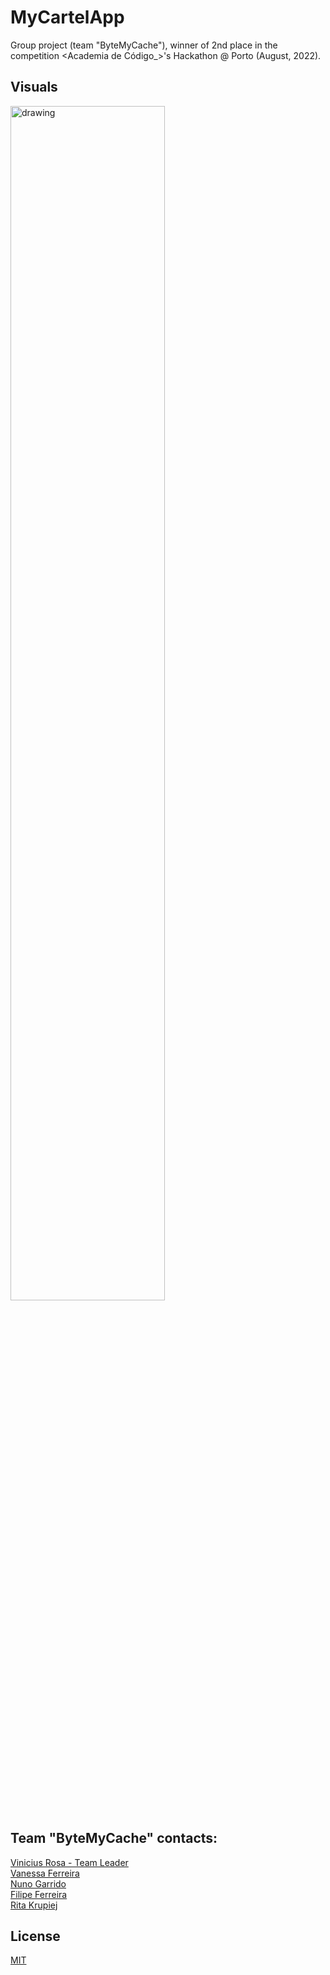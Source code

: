 # MyCartelApp
Group project (team "ByteMyCache"), winner of 2nd place in the competition <Academia de Código_>'s Hackathon @ Porto (August, 2022).

## Visuals
<img src="https://github.com/deviniciuss/MyCartel/blob/main/frontEnd/assets/images/siteGIF.gif" alt="drawing" width="70%"/>

## Team "ByteMyCache" contacts: 
[Vinicius Rosa - Team Leader](https://www.linkedin.com/in/deviniciuss/)
<br>
[Vanessa Ferreira](https://www.linkedin.com/in/vanessabio/)
<br>
[Nuno Garrido](https://www.linkedin.com/in/nunogarrido15/)
<br>
[Filipe Ferreira](https://www.linkedin.com/in/the-one-filipe-ferreira/)
<br>
[Rita Krupiej](https://www.linkedin.com/in/krpjrita/)

## License
[MIT](https://choosealicense.com/licenses/mit/)
